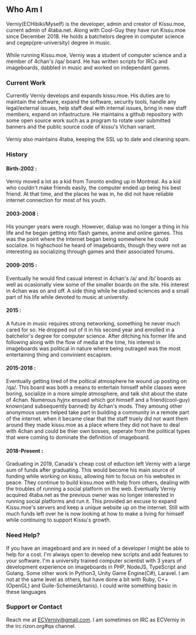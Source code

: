 ## Who Am I

Verniy(ECHibiki/Myself) is the developer, admin and creator of Kissu.moe, current admin of 4taba.net. Along with Cool-Guy they have run Kissu.moe since December 2018. He holds a batchelors degree in computer science and cegep(pre-university) degree in music.<br/>
<br/>
While running Kissu.moe, Verniy was a student of computer science and a member of 4chan's /qa/ board. He has written scripts for IRCs and imageboards, dabbled in music and worked on independant games.

### Current Work

Currently Verniy develops and expands kissu.moe. His duties are to maintain the software, expand the software, security tools, handle any legal/external issues, help staff deal with internal issues, bring in new staff members, expand on infastructure. He maintains a github repository with some open source work such as a program to rotate user submitted banners and the public source code of kissu's Vichan variant. <br/>
<br/>
Verniy also maintains 4taba, keeping the SSL up to date and cleaning spam.

### History

#### Birth-2002 : 
Verniy moved a lot as a kid from Toronto ending up in Montreal. As a kid who couldn't make friends easily, the computer ended up being his best friend. At that time, and the places he was in, he did not have reliable internet connection for most of his youth.
#### 2003-2008 : 
His younger years were rough. However, dialup was no longer a thing in his life and he began getting into flash games, anime and online games. This was the point where the Internet began being somewhere he could socialize. In highschool he heard of imageboards, though they were not as interesting as socializing through games and their associated forums.
#### 2009-2015 : 
Eventually he would find casual interest in 4chan's /a/ and /b/ boards as well as ocasionally view some of the smaller boards on the site. His interest in 4chan was on and off. A side thing while he studied sciences and a small part of his life while devoted to music at university.

#### 2015 : 
A future in music requires strong networking, something he never much cared for so. He dropped out of it in his second year and enrolled in a batchelor's degree for computer science. After ditching his former life and following along with the flow of media at the time, his interest in imageboards was political in nature where being outraged was the most entertaining thing and convinient escapism.
#### 2015-2018 : 
Eventually getting tired of the poltical atmosphere he wound up posting on /qa/. This board was both a means to entertain himself while classes were boring, socialize in a more simple atmosphere, and talk shit about the state of 4chan. Numerous hyjnx ensued which got himself and a friend(cool-guy) known(and subsequently banned) by 4chan's mods. They amoung other anonymous users helped take part in building a community in a remote part of the internet. when it became clear that the staff truely did not want them around they made kissu.moe as a place where they did not have to deal with 4chan and could be thier own bosses, seperate from the political types that were coming to dominate the definition of imageboard.
#### 2018-Present : 
Graduating in 2019, Canada's cheap cost of eduction left Verniy with a large sum of funds after graduating. This would become his main source of funding while working on kissu, allowing him to focus on his websites in peace. They continue to build kissu.moe with help from others, dealing with the troubles of running a social platform on the web. Eventually Verniy acquired 4taba.net as the previous owner was no longer interested in running social platforms and run it. This provided an excuse to expand Kissu.moe's servers and keep a unique website up on the internet. Still with much funds left over he is now looking at how to make a living for himself while continuing to support Kissu's growth.

### Need Help?

If you have an imageboard and are in need of a developer I might be able to help for a cost. I'm always open to develop new scripts and add features to your software. I'm a university trained computer scientist with 3 years of development experience on imageboards in PHP, NodeJS, TypeScript and Golang. Some other work in Python3, Unity Game Engine(C#), Laravel. I am not at the same level as others, but have done a bit with Ruby, C++(OpenGL) and Guile-Scheme(Artanis). I could write something basic in these languages

### Support or Contact

Reach me at ECVerniy@gmail.com. I am sometimes on IRC as ECVerniy in the irc.rizon.org#qa channel.
